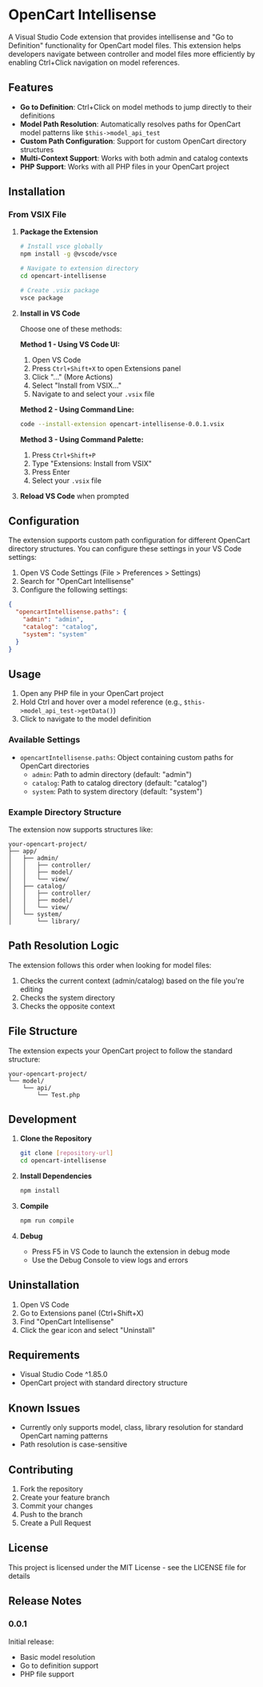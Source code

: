 # OpenCart Intellisense

A Visual Studio Code extension that provides intellisense and "Go to Definition" functionality for OpenCart model files. This extension helps developers navigate between controller and model files more efficiently by enabling Ctrl+Click navigation on model references.

## Features

- **Go to Definition**: Ctrl+Click on model methods to jump directly to their definitions
- **Model Path Resolution**: Automatically resolves paths for OpenCart model patterns like `$this->model_api_test`
- **Custom Path Configuration**: Support for custom OpenCart directory structures
- **Multi-Context Support**: Works with both admin and catalog contexts
- **PHP Support**: Works with all PHP files in your OpenCart project

## Installation

### From VSIX File

1. **Package the Extension**

   ```bash
   # Install vsce globally
   npm install -g @vscode/vsce

   # Navigate to extension directory
   cd opencart-intellisense

   # Create .vsix package
   vsce package
   ```

2. **Install in VS Code**

   Choose one of these methods:

   **Method 1 - Using VS Code UI:**

   1. Open VS Code
   2. Press `Ctrl+Shift+X` to open Extensions panel
   3. Click "..." (More Actions)
   4. Select "Install from VSIX..."
   5. Navigate to and select your `.vsix` file

   **Method 2 - Using Command Line:**

   ```bash
   code --install-extension opencart-intellisense-0.0.1.vsix
   ```

   **Method 3 - Using Command Palette:**

   1. Press `Ctrl+Shift+P`
   2. Type "Extensions: Install from VSIX"
   3. Press Enter
   4. Select your `.vsix` file

3. **Reload VS Code** when prompted

## Configuration

The extension supports custom path configuration for different OpenCart directory structures. You can configure these settings in your VS Code settings:

1. Open VS Code Settings (File > Preferences > Settings)
2. Search for "OpenCart Intellisense"
3. Configure the following settings:

```json
{
  "opencartIntellisense.paths": {
    "admin": "admin",
    "catalog": "catalog",
    "system": "system"
  }
}
```

## Usage

1. Open any PHP file in your OpenCart project
2. Hold Ctrl and hover over a model reference (e.g., `$this->model_api_test->getData()`)
3. Click to navigate to the model definition

### Available Settings

- `opencartIntellisense.paths`: Object containing custom paths for OpenCart directories
  - `admin`: Path to admin directory (default: "admin")
  - `catalog`: Path to catalog directory (default: "catalog")
  - `system`: Path to system directory (default: "system")

### Example Directory Structure

The extension now supports structures like:

```
your-opencart-project/
├── app/
│   ├── admin/
│   │   ├── controller/
│   │   ├── model/
│   │   └── view/
│   ├── catalog/
│   │   ├── controller/
│   │   ├── model/
│   │   └── view/
│   └── system/
│       └── library/
```

## Path Resolution Logic

The extension follows this order when looking for model files:

1. Checks the current context (admin/catalog) based on the file you're editing
2. Checks the system directory
3. Checks the opposite context

## File Structure

The extension expects your OpenCart project to follow the standard structure:

```
your-opencart-project/
└── model/
    └── api/
        └── Test.php
```

## Development

1. **Clone the Repository**

   ```bash
   git clone [repository-url]
   cd opencart-intellisense
   ```

2. **Install Dependencies**

   ```bash
   npm install
   ```

3. **Compile**

   ```bash
   npm run compile
   ```

4. **Debug**
   - Press F5 in VS Code to launch the extension in debug mode
   - Use the Debug Console to view logs and errors

## Uninstallation

1. Open VS Code
2. Go to Extensions panel (Ctrl+Shift+X)
3. Find "OpenCart Intellisense"
4. Click the gear icon and select "Uninstall"

## Requirements

- Visual Studio Code ^1.85.0
- OpenCart project with standard directory structure

## Known Issues

- Currently only supports model, class, library resolution for standard OpenCart naming patterns
- Path resolution is case-sensitive

## Contributing

1. Fork the repository
2. Create your feature branch
3. Commit your changes
4. Push to the branch
5. Create a Pull Request

## License

This project is licensed under the MIT License - see the LICENSE file for details

## Release Notes

### 0.0.1

Initial release:
- Basic model resolution
- Go to definition support
- PHP file support
